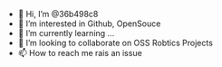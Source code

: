 - 👋 Hi, I’m @36b498c8
- 👀 I’m interested in Github, OpenSouce
- 🌱 I’m currently learning ...
- 💞️ I’m looking to collaborate on OSS Robtics Projects
- 📫 How to reach me rais an issue
